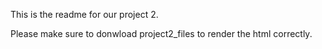 This is the readme for our project 2.

Please make sure to donwload project2_files to render the html correctly.

